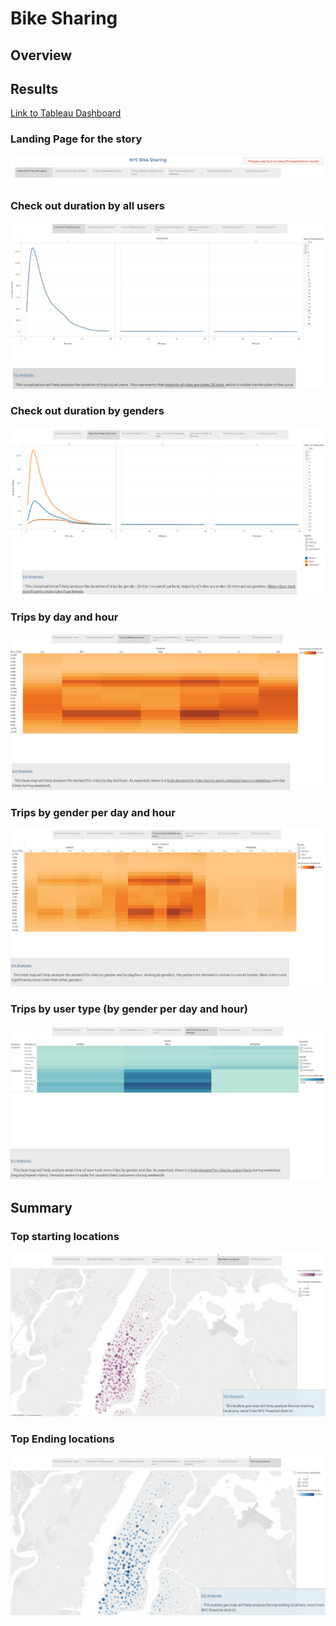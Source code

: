 # Bike Sharing

## Overview

   



## Results

  [Link to Tableau Dashboard](https://public.tableau.com/app/profile/suneetha2086/viz/NYC_bikesharing_16776213696130/NYCBikeSharing?publish=yes)
  
  ### Landing Page for the story
  ![](https://github.com/SuniAnalytics/bikesharing/blob/main/Resources/Story%20Landing%20Page.png)
  
 ### Check out duration by all users
 
  ![](https://github.com/SuniAnalytics/bikesharing/blob/main/Resources/Viz1%20-%20Check%20out%20duration%20by%20users.png)
  
 ### Check out duration by genders
 
  ![](https://github.com/SuniAnalytics/bikesharing/blob/main/Resources/Viz2%20-%20Check%20out%20duration%20by%20gender.png)
  
  ### Trips by day and hour
  
  ![](https://github.com/SuniAnalytics/bikesharing/blob/main/Resources/Viz3%20-%20Trips%20by%20day_hour.png)
 
   ### Trips by gender per day and hour
  
  ![](https://github.com/SuniAnalytics/bikesharing/blob/main/Resources/Viz4%20-%20Trips%20by%20Gender%20day_hour.png)
  
   ### Trips by user type (by gender per day and hour)
   
  ![](https://github.com/SuniAnalytics/bikesharing/blob/main/Resources/Viz5%20-%20User%20Trips%20by%20Gender%20day_hour.png)

## Summary


  
  ### Top starting locations  
  
  ![](https://github.com/SuniAnalytics/bikesharing/blob/main/Resources/Viz6%20-%20Top%20starting%20locations.png)
 
   ### Top Ending locations  
   
  ![](https://github.com/SuniAnalytics/bikesharing/blob/main/Resources/Viz7%20-%20Top%20ending%20locations.png)



